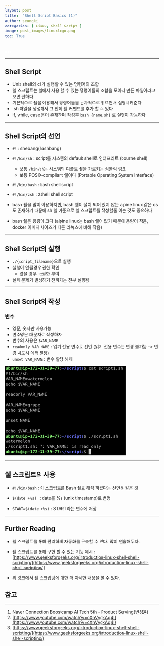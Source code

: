 ```yaml
---
layout: post
title:  "Shell Script Basics (1)"
author: seungki
categories: [ Linux, Shell Script ]
image: post_images/linuxlogo.png
toc: True


---
```


---
## Shell Script

* Unix shell의 cli가 실행할 수 있는 명령어의 조합
* 쉘 스크립트는 쉘에서 사용 할 수 있는 명렁어들의 조합을 모아서 만든 파일이라고 보면 편하다 
* 기본적으로 쉘을 이용해서 명령어들을 순차적으로 읽으면서 실행시켜준다
* .sh 파일을 생성해서 그 안에 쉘 커맨드를 추가 할 수 있다 
* If, while, case 문이 존재하며 작성후 ```bash {name.sh}``` 로 실행이 가능하다

---

## Shell Script의 선언

* ```#!``` : shebang(hashbang)
* ```#!/bin/sh``` : script를 시스템의 default shell로 인터프리트 (bourne shell)
  * 보통 ```/bin/sh```는 시스템의 디폴트 쉘을 가르키는 심볼릭 링크
  * 보통 POSIX-compliant 쉘이다 (Portable Operating System Interface)
* ```#!/bin/bash``` : bash shell script
* ```#!/bin/zsh``` : zshell shell script

* bash 쉘을 많이 이용하지만, bash 쉘이 설치 되어 있지 않는 alpine linux 같은 os도 존재하기 때문에 sh 쉘 기준으로 쉘 스크립트를 작성할줄 아는 것도 중요하다
* bash 쉘은 용량이 크다 (alpine linux는 bash 쉘이 없기 때문에 용량이 작음, docker 이미지 사이즈가 다른 리눅스에 비해 작음)

---

## Shell Script의 실행

* ```./{script_filename}```으로 실행
* 실행이 안될경우 권한 확인
  * 없을 경우 ```+x```권한 부여
* 실제 문제가 발생하기 전까지는 전부 실행됨

---

## Shell Script의 작성

### 변수

* 영문, 숫자만 사용가능
* 변수명은 대문자로 작성하자
* 변수의 사용은 ```$VAR_NAME```
* ```readonly VAR_NAME``` : 읽기 전용 변수로 선언 (읽기 전용 변수는 변경 불가능 -> 변경 시도시 에러 발생)
* ```unset VAR_NAME``` : 변수 할당 해제

<img src="../post_images/2023-04-26-Shell-Script-1/shellscript_var.png" alt="shellscript_var" style="zoom:50%;" class='center-image'/>









---

## 쉘 스크립트의 사용

* ```#!/bin/bash``` : 이 스크립트를 Bash 쉘로 해석 하겠다는 선언문 같은 것

* ```$(date +%s) ``` : date를 %s (unix timestamp)로 변형

* ```START=$(date +%s)``` : START라는 변수에 저장

---

## Further Reading

* 쉘 스크립트를 통해 편리하게 자동화를 구축할 수 있다. 많이 연습해두자.

* 쉘 스크립트를 통해 구현 할 수 있는 기능 예시 : [https://www.geeksforgeeks.org/introduction-linux-shell-shell-scripting/](https://www.geeksforgeeks.org/introduction-linux-shell-shell-scripting/ )

* 위 링크에서 쉘 스크립팅에 대한 더 자세한 내용을 볼 수 있다.



## 참고

---

1. Naver Connection Boostcamp AI Tech 5th - Product Serving(변성윤)
2. [https://www.youtube.com/watch?v=cXnVygkAg4I](https://www.youtube.com/watch?v=cXnVygkAg4I)
3. [https://www.geeksforgeeks.org/introduction-linux-shell-shell-scripting/](https://www.geeksforgeeks.org/introduction-linux-shell-shell-scripting/)